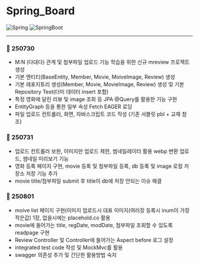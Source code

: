# Spring_Board
![Spring](https://img.shields.io/badge/spring-6DB33F?style=for-the-badge&logo=spring&logoColor=white)
![SpringBoot](https://img.shields.io/badge/Spring%20Boot-6DB33F?style=for-the-badge&logo=springboot&logoColor=white)

---
### 📅 250730
- M:N (다대다) 관계 및 첨부파일 업로드 기능 학습을 위한 신규 mreview 프로젝트 생성
- 기본 엔티티(BaseEntity, Member, Movie, MoiveImage, Review) 생성
- 기본 레포지토리 생성(Member, Movie, MovieImage, Review) 생성 및 기본 Repository Test(더미 데이터 insert 포함)
- 특정 영화에 달린 리뷰 및 image 조회 등 JPA @Query를 활용한 기능 구현 
- EntityGraph 등을 통한 일부 속성 Fetch EAGER 로딩 
- 파일 업로드 컨트롤러, 화면, 자바스크립트 코드 작성 (기존 서블릿 pbl + 교재 참조)

### 📅 250731
- 업로드 컨트롤러 보완, 이미지만 업로드 제한, 썸네일레이터 활용 webp 변환 업로드, 썸네일 미리보기 기능
- 영화 등록 페이지 구현, movie 등록 및 첨부파일 등록, db 등록 및 image 로컬 저장소 저장 기능 추가
- movie title/첨부파일 submit 후 title이 db에 저장 안되는 이슈 해결

### 📅 250801
- moive list 페이지 구현(이미지 업로드시 대표 이미지(여러장 등록시 inum이 가장 작은값) 1장, 없을시에는 placehold.co 활용
- movie에 들어가는 title, regDate, modDate, 첨부파일 조회할 수 있도록 readpage 구현
- Review Controller 및 Controller에 들어가는 Aspect before 로그 설정 
- integrated test code 작성 및 MockMvc를 활용
- swagger 의존성 추가 및 간단한 활용방법 숙지
